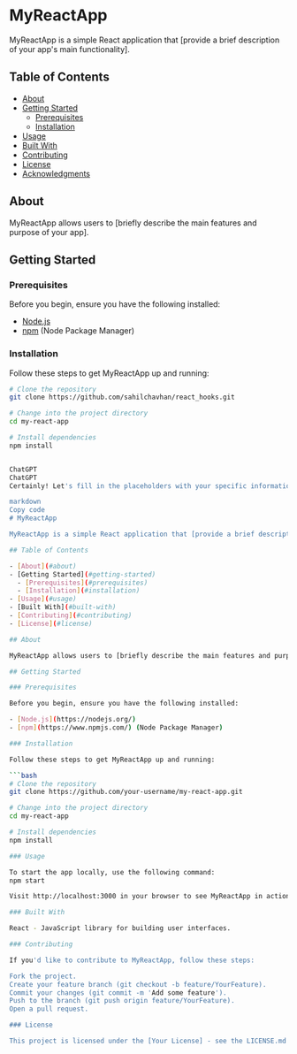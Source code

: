 # MyReactApp

MyReactApp is a simple React application that [provide a brief description of your app's main functionality].

## Table of Contents

- [About](#about)
- [Getting Started](#getting-started)
  - [Prerequisites](#prerequisites)
  - [Installation](#installation)
- [Usage](#usage)
- [Built With](#built-with)
- [Contributing](#contributing)
- [License](#license)
- [Acknowledgments](#acknowledgments)

## About

MyReactApp allows users to [briefly describe the main features and purpose of your app].

## Getting Started

### Prerequisites

Before you begin, ensure you have the following installed:

- [Node.js](https://nodejs.org/)
- [npm](https://www.npmjs.com/) (Node Package Manager)

### Installation

Follow these steps to get MyReactApp up and running:

```bash
# Clone the repository
git clone https://github.com/sahilchavhan/react_hooks.git

# Change into the project directory
cd my-react-app

# Install dependencies
npm install


ChatGPT
ChatGPT
Certainly! Let's fill in the placeholders with your specific information:

markdown
Copy code
# MyReactApp

MyReactApp is a simple React application that [provide a brief description of your app's main functionality].

## Table of Contents

- [About](#about)
- [Getting Started](#getting-started)
  - [Prerequisites](#prerequisites)
  - [Installation](#installation)
- [Usage](#usage)
- [Built With](#built-with)
- [Contributing](#contributing)
- [License](#license)

## About

MyReactApp allows users to [briefly describe the main features and purpose of your app].

## Getting Started

### Prerequisites

Before you begin, ensure you have the following installed:

- [Node.js](https://nodejs.org/)
- [npm](https://www.npmjs.com/) (Node Package Manager)

### Installation

Follow these steps to get MyReactApp up and running:

```bash
# Clone the repository
git clone https://github.com/your-username/my-react-app.git

# Change into the project directory
cd my-react-app

# Install dependencies
npm install

### Usage

To start the app locally, use the following command:
npm start

Visit http://localhost:3000 in your browser to see MyReactApp in action.

### Built With

React - JavaScript library for building user interfaces.

### Contributing

If you'd like to contribute to MyReactApp, follow these steps:

Fork the project.
Create your feature branch (git checkout -b feature/YourFeature).
Commit your changes (git commit -m 'Add some feature').
Push to the branch (git push origin feature/YourFeature).
Open a pull request.

### License

This project is licensed under the [Your License] - see the LICENSE.md file for details.

